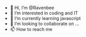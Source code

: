 - 👋 Hi, I’m @Ravenbee
- 👀 I’m interested in coding and IT
- 🌱 I’m currently learning javascript
- 💞️ I’m looking to collaborate on ...
- 📫 How to reach me 

<!---
Ravenbee/Ravenbee is a ✨ special ✨ repository because its `README.md` (this file) appears on your GitHub profile.
You can click the Preview link to take a look at your changes.
--->
